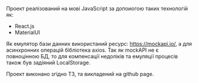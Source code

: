 Проект реалізований на мові JavaScript за допоиогою таких технологій як:

- React.js
- MaterialUI

Як емулятор бази данних використаний ресурс: https://mockapi.io/, а для
асинхронних операцій бібліотека axios. Так як mockAPI не є повноцінною БД, то
для компенсації недоліків та емуляції процесів також був задіяний LocalStorage.

Проект виконано згідно ТЗ, та викладений на github page.
